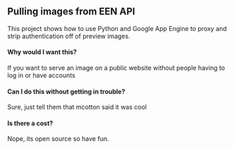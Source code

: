 ## Pulling images from EEN API ##

This project shows how to use Python and Google App Engine to proxy and strip authentication off of preview images.

#### Why would I want this? ####
If you want to serve an image on a public website without people having to log in or have accounts

#### Can I do this without getting in trouble? ####
Sure, just tell them that mcotton said it was cool

#### Is there a cost?  ####
Nope, its open source so have fun.

